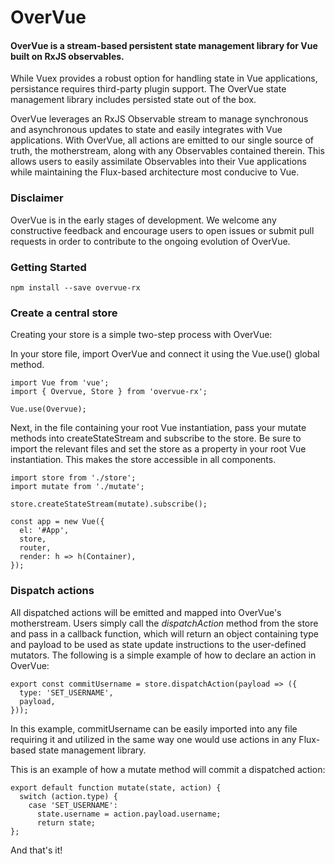 # OverVue
#### OverVue is a stream-based persistent state management library for Vue built on RxJS observables.

While Vuex provides a robust option for handling state in Vue applications,  persistance requires 
third-party plugin support. The OverVue state management library includes persisted state out of the box.

OverVue leverages an RxJS Observable stream to manage synchronous and asynchronous updates to state and easily integrates
with Vue applications. With OverVue, all actions are emitted to our single source of truth, the motherstream, along with any Observables contained therein. This allows users to easily assimilate Observables into their Vue applications while maintaining the Flux-based architecture most conducive to Vue. 

### Disclaimer

OverVue is in the early stages of development. We welcome any constructive feedback and encourage users to open issues 
or submit pull requests in order to contribute to the ongoing evolution of OverVue. 

### Getting Started

```
npm install --save overvue-rx
```

### Create a central store

Creating your store is a simple two-step process with OverVue:

In your store file, import OverVue and connect it using the Vue.use() global method.

```
import Vue from 'vue';
import { Overvue, Store } from 'overvue-rx';

Vue.use(Overvue);
```
Next, in the file containing your root Vue instantiation, pass your mutate methods into createStateStream and subscribe to the store. Be sure to import the relevant files and set the store as a property in your root Vue instantiation. This makes the store accessible in all components. 

```
import store from './store';
import mutate from './mutate';

store.createStateStream(mutate).subscribe();

const app = new Vue({
  el: '#App',
  store,
  router,
  render: h => h(Container),
});
```
### Dispatch actions

All dispatched actions will be emitted and mapped into OverVue's motherstream. Users simply call the *dispatchAction* method from the store and pass in a callback function, which will return an object containing type and payload to be used as state update instructions to the user-defined mutators. The following is a simple example of how to declare an action in OverVue:

```
export const commitUsername = store.dispatchAction(payload => ({
  type: 'SET_USERNAME',
  payload,
}));
```
In this example, commitUsername can be easily imported into any file requiring it and utilized in the same way one would use actions in any Flux-based state management library. 

This is an example of how a mutate method will commit a dispatched action:
```
export default function mutate(state, action) {
  switch (action.type) {
    case 'SET_USERNAME':
      state.username = action.payload.username;
      return state;
};
```
And that's it!




